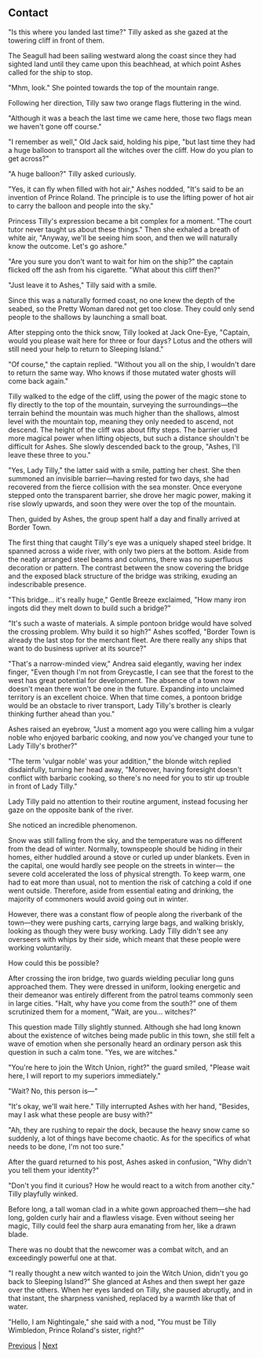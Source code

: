 ## Contact
"Is this where you landed last time?" Tilly asked as she gazed at the towering cliff in front of them.

The Seagull had been sailing westward along the coast since they had sighted land until they came upon this beachhead, at which point Ashes called for the ship to stop.

"Mhm, look." She pointed towards the top of the mountain range.

Following her direction, Tilly saw two orange flags fluttering in the wind.

"Although it was a beach the last time we came here, those two flags mean we haven't gone off course."

"I remember as well," Old Jack said, holding his pipe, "but last time they had a huge balloon to transport all the witches over the cliff. How do you plan to get across?"

"A huge balloon?" Tilly asked curiously.

"Yes, it can fly when filled with hot air," Ashes nodded, "It's said to be an invention of Prince Roland. The principle is to use the lifting power of hot air to carry the balloon and people into the sky."

Princess Tilly's expression became a bit complex for a moment. "The court tutor never taught us about these things." Then she exhaled a breath of white air, "Anyway, we'll be seeing him soon, and then we will naturally know the outcome. Let's go ashore."



"Are you sure you don't want to wait for him on the ship?" the captain flicked off the ash from his cigarette. "What about this cliff then?"



"Just leave it to Ashes," Tilly said with a smile.



Since this was a naturally formed coast, no one knew the depth of the seabed, so the Pretty Woman dared not get too close. They could only send people to the shallows by launching a small boat.



After stepping onto the thick snow, Tilly looked at Jack One-Eye, "Captain, would you please wait here for three or four days? Lotus and the others will still need your help to return to Sleeping Island."



"Of course," the captain replied. "Without you all on the ship, I wouldn't dare to return the same way. Who knows if those mutated water ghosts will come back again."



Tilly walked to the edge of the cliff, using the power of the magic stone to fly directly to the top of the mountain, surveying the surroundings—the terrain behind the mountain was much higher than the shallows, almost level with the mountain top, meaning they only needed to ascend, not descend. The height of the cliff was about fifty steps. The barrier used more magical power when lifting objects, but such a distance shouldn't be difficult for Ashes. She slowly descended back to the group, "Ashes, I'll leave these three to you."



"Yes, Lady Tilly," the latter said with a smile, patting her chest. She then summoned an invisible barrier—having rested for two days, she had recovered from the fierce collision with the sea monster. Once everyone stepped onto the transparent barrier, she drove her magic power, making it rise slowly upwards, and soon they were over the top of the mountain.



Then, guided by Ashes, the group spent half a day and finally arrived at Border Town.



The first thing that caught Tilly's eye was a uniquely shaped steel bridge. It spanned across a wide river, with only two piers at the bottom. Aside from the neatly arranged steel beams and columns, there was no superfluous decoration or pattern. The contrast between the snow covering the bridge and the exposed black structure of the bridge was striking, exuding an indescribable presence.



"This bridge... it's really huge," Gentle Breeze exclaimed, "How many iron ingots did they melt down to build such a bridge?"

"It's such a waste of materials. A simple pontoon bridge would have solved the crossing problem. Why build it so high?" Ashes scoffed, "Border Town is already the last stop for the merchant fleet. Are there really any ships that want to do business upriver at its source?"

"That's a narrow-minded view," Andrea said elegantly, waving her index finger, "Even though I'm not from Greycastle, I can see that the forest to the west has great potential for development. The absence of a town now doesn't mean there won't be one in the future. Expanding into unclaimed territory is an excellent choice. When that time comes, a pontoon bridge would be an obstacle to river transport, Lady Tilly's brother is clearly thinking further ahead than you."

Ashes raised an eyebrow, "Just a moment ago you were calling him a vulgar noble who enjoyed barbaric cooking, and now you've changed your tune to Lady Tilly's brother?"

"The term 'vulgar noble' was your addition," the blonde witch replied disdainfully, turning her head away, "Moreover, having foresight doesn't conflict with barbaric cooking, so there's no need for you to stir up trouble in front of Lady Tilly."

Lady Tilly paid no attention to their routine argument, instead focusing her gaze on the opposite bank of the river.

She noticed an incredible phenomenon.

Snow was still falling from the sky, and the temperature was no different from the dead of winter. Normally, townspeople should be hiding in their homes, either huddled around a stove or curled up under blankets. Even in the capital, one would hardly see people on the streets in winter— the severe cold accelerated the loss of physical strength. To keep warm, one had to eat more than usual, not to mention the risk of catching a cold if one went outside. Therefore, aside from essential eating and drinking, the majority of commoners would avoid going out in winter.

However, there was a constant flow of people along the riverbank of the town—they were pushing carts, carrying large bags, and walking briskly, looking as though they were busy working. Lady Tilly didn't see any overseers with whips by their side, which meant that these people were working voluntarily.



How could this be possible?

After crossing the iron bridge, two guards wielding peculiar long guns approached them. They were dressed in uniform, looking energetic and their demeanor was entirely different from the patrol teams commonly seen in large cities. "Halt, why have you come from the south?" one of them scrutinized them for a moment, "Wait, are you... witches?"

This question made Tilly slightly stunned. Although she had long known about the existence of witches being made public in this town, she still felt a wave of emotion when she personally heard an ordinary person ask this question in such a calm tone. "Yes, we are witches."

"You're here to join the Witch Union, right?" the guard smiled, "Please wait here, I will report to my superiors immediately."

"Wait? No, this person is—"

"It's okay, we'll wait here." Tilly interrupted Ashes with her hand, "Besides, may I ask what these people are busy with?"

"Ah, they are rushing to repair the dock, because the heavy snow came so suddenly, a lot of things have become chaotic. As for the specifics of what needs to be done, I'm not too sure."

After the guard returned to his post, Ashes asked in confusion, "Why didn't you tell them your identity?"

"Don't you find it curious? How he would react to a witch from another city." Tilly playfully winked.



Before long, a tall woman clad in a white gown approached them—she had long, golden curly hair and a flawless visage. Even without seeing her magic, Tilly could feel the sharp aura emanating from her, like a drawn blade.



There was no doubt that the newcomer was a combat witch, and an exceedingly powerful one at that.



"I really thought a new witch wanted to join the Witch Union, didn't you go back to Sleeping Island?" She glanced at Ashes and then swept her gaze over the others. When her eyes landed on Tilly, she paused abruptly, and in that instant, the sharpness vanished, replaced by a warmth like that of water.



"Hello, I am Nightingale," she said with a nod, "You must be Tilly Wimbledon, Prince Roland's sister, right?"





[Previous](CH0325.md) | [Next](CH0327.md)
